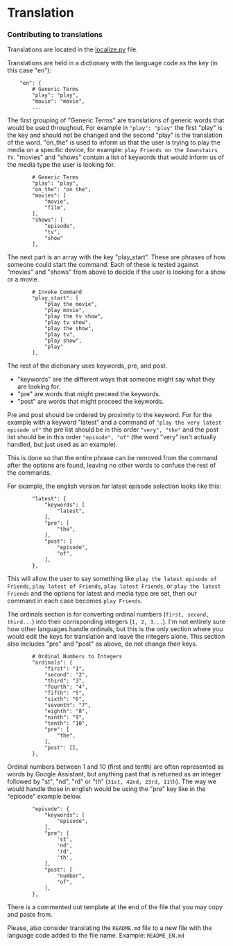 # Translation

### Contributing to translations

Translations are located in the [localize.py](https://github.com/maykar/plex_assistant/blob/master/custom_components/plex_assistant/localize.py) file.

Translations are held in a dictionary with the language code as the key (in this case "en"):

```
    "en": {
        # Generic Terms
        "play": "play",
        "movie": "movie",
        ...
```

The first grouping of "Generic Terms" are translations of generic words that would be used throughout.
For example in `"play": "play"` the first "play" is the key and should not be changed and the second "play" is the translation of the word.
"on_the" is used to inform us that the user is trying to play the media on a specific device, for example: `play Friends on the Downstairs TV`.
"movies" and "shows" contain a list of keywords that would inform us of the media type the user is looking for.

```
        # Generic Terms
        "play": "play",
        "on_the": "on the",
        "movies": [
            "movie",
            "film",
        ],
        "shows": [
            "episode",
            "tv",
            "show"
        ],
```

The next part is an array with the key "play_start". These are phrases of how someone could start the command.
Each of these is tested against "movies" and "shows" from above to decide if the user is looking for a show or a movie.
```
        # Invoke Command
        "play_start": [
            "play the movie",
            "play movie",
            "play the tv show",
            "play tv show",
            "play the show",
            "play tv",
            "play show",
            "play"
        ],
```

The rest of the dictionary uses keywords, pre, and post.
* "keywords" are the different ways that someone might say what they are looking for.
* "pre" are words that might preceed the keywords.
* "post" are words that might proceed the keywords.

Pre and post should be ordered by proximity to the keyword. For for the example with a keyword "latest" and a command of `"play the very latest episode of"` the pre list should be in this order `"very", "the"` and the post list should be in this order `"episode", "of"` (the word "very" isn't actually handled, but just used as an example).

This is done so that the entire phrase can be removed from the command after the options are found, leaving no other words to confuse
the rest of the commands.

For example, the english version for latest episode selection looks like this:
```
        "latest": {
            "keywords": [
                "latest",
            ],
            "pre": [
                "the",
            ],
            "post": [
                "episode",
                "of",
            ],
        },
```
This will allow the user to say something like `play the latest episode of Friends`, `play latest of Friends`, `play latest Friends`, or `play the latest Friends`
and the options for latest and media type are set, then our command in each case becomes `play Friends`.

The ordinals section is for converting ordinal numbers (`first, second, third...`) into their corrisponding integers (`1, 2, 3...`). I'm not entirely sure how other languages handle ordinals, but this is the only section where you would edit the keys for translation and leave the integers alone. This section also includes "pre" and "post" as above, do not change their keys.

```
        # Ordinal Numbers to Integers
        "ordinals": {
            "first": "1",
            "second": "2",
            "third": "3",
            "fourth": "4",
            "fifth": "5",
            "sixth": "6",
            "seventh": "7",
            "eighth": "8",
            "ninth": "9",
            "tenth": "10",
            "pre": [
                "the",
            ],
            "post": [],
        },
```

Ordinal numbers between 1 and 10 (first and tenth) are often represented as words by Google Assistant, but anything past that is returned as an integer followed by "st", "nd", "rd" or "th" (`31st, 42nd, 23rd, 11th`). The way we would handle those in english would be using the "pre" key like in the "episode" example below.

```
        "episode": {
            "keywords": [
                "episode",
            ],
            "pre": [
                'st',
                'nd',
                'rd',
                'th',
            ],
            "post": [
                "number",
                "of",
            ],
        },
```

There is a commented out template at the end of the file that you may copy and paste from.

Please, also consider translating the `README.md` file to a new file with the language code added to the file name. Example: `README_EN.md`
